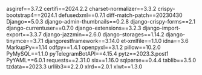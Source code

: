 asgiref==3.7.2
certifi==2024.2.2
charset-normalizer==3.3.2
crispy-bootstrap4==2024.1
defusedxml==0.7.1
diff-match-patch==20230430
Django==5.0.3
django-admin-thumbnails==0.2.8
django-crispy-forms==2.1
django-currentuser==0.7.0
django-extensions==3.2.3
django-import-export==3.3.7
django-jazzmin==2.6.0
django-storages==1.14.2
django-tinymce==3.7.1
djangorestframework==3.14.0
et-xmlfile==1.1.0
idna==3.6
MarkupPy==1.14
odfpy==1.4.1
openpyxl==3.1.2
pillow==10.2.0
PyMySQL==1.1.0
pyTelegramBotAPI==4.15.4
pytz==2023.3.post1
PyYAML==6.0.1
requests==2.31.0
six==1.16.0
sqlparse==0.4.4
tablib==3.5.0
tzdata==2023.3
urllib3==2.2.0
xlrd==2.0.1
xlwt==1.3.0
